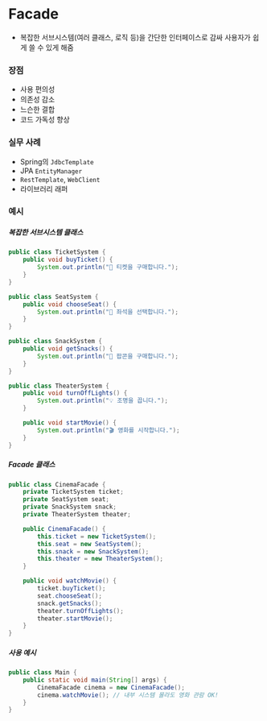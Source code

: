 # Facade
- 복잡한 서브시스템(여러 클래스, 로직 등)을 간단한 인터페이스로 감싸 사용자가 쉽게 쓸 수 있게 해줌
### 장점
- 사용 편의성
- 의존성 감소
- 느슨한 결합
- 코드 가독성 향상
### 실무 사례
- Spring의 `JdbcTemplate`
- JPA `EntityManager`
- `RestTemplate`, `WebClient`
- 라이브러리 래퍼
### 예시
##### 복잡한 서브시스템 클래스
```Java
public class TicketSystem {
    public void buyTicket() {
        System.out.println("🎫 티켓을 구매합니다.");
    }
}

public class SeatSystem {
    public void chooseSeat() {
        System.out.println("💺 좌석을 선택합니다.");
    }
}

public class SnackSystem {
    public void getSnacks() {
        System.out.println("🍿 팝콘을 구매합니다.");
    }
}

public class TheaterSystem {
    public void turnOffLights() {
        System.out.println("💡 조명을 끕니다.");
    }

    public void startMovie() {
        System.out.println("🎬 영화를 시작합니다.");
    }
}
```
##### Facade 클래스
```Java
public class CinemaFacade {
    private TicketSystem ticket;
    private SeatSystem seat;
    private SnackSystem snack;
    private TheaterSystem theater;

    public CinemaFacade() {
        this.ticket = new TicketSystem();
        this.seat = new SeatSystem();
        this.snack = new SnackSystem();
        this.theater = new TheaterSystem();
    }

    public void watchMovie() {
        ticket.buyTicket();
        seat.chooseSeat();
        snack.getSnacks();
        theater.turnOffLights();
        theater.startMovie();
    }
}
```
##### 사용 예시
```Java
public class Main {
    public static void main(String[] args) {
        CinemaFacade cinema = new CinemaFacade();
        cinema.watchMovie(); // 내부 시스템 몰라도 영화 관람 OK!
    }
}
```


